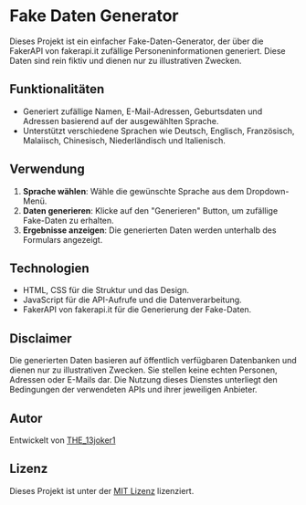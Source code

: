 # Fake Daten Generator

Dieses Projekt ist ein einfacher Fake-Daten-Generator, der über die FakerAPI von fakerapi.it zufällige Personeninformationen generiert. Diese Daten sind rein fiktiv und dienen nur zu illustrativen Zwecken.

## Funktionalitäten

- Generiert zufällige Namen, E-Mail-Adressen, Geburtsdaten und Adressen basierend auf der ausgewählten Sprache.
- Unterstützt verschiedene Sprachen wie Deutsch, Englisch, Französisch, Malaiisch, Chinesisch, Niederländisch und Italienisch.

## Verwendung

1. **Sprache wählen**: Wähle die gewünschte Sprache aus dem Dropdown-Menü.
2. **Daten generieren**: Klicke auf den "Generieren" Button, um zufällige Fake-Daten zu erhalten.
3. **Ergebnisse anzeigen**: Die generierten Daten werden unterhalb des Formulars angezeigt.

## Technologien

- HTML, CSS für die Struktur und das Design.
- JavaScript für die API-Aufrufe und die Datenverarbeitung.
- FakerAPI von fakerapi.it für die Generierung der Fake-Daten.

## Disclaimer

Die generierten Daten basieren auf öffentlich verfügbaren Datenbanken und dienen nur zu illustrativen Zwecken. Sie stellen keine echten Personen, Adressen oder E-Mails dar. Die Nutzung dieses Dienstes unterliegt den Bedingungen der verwendeten APIs und ihrer jeweiligen Anbieter.

## Autor

Entwickelt von [THE_13joker1](https://github.com/the13joker1)

## Lizenz

Dieses Projekt ist unter der [MIT Lizenz](https://opensource.org/licenses/MIT) lizenziert.
